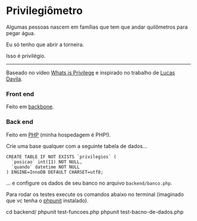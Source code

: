 # Privilegiômetro

Algumas pessoas nascem em famílias que tem que andar quilômetros para pegar água.

Eu só tenho que abrir a torneira.

Isso é privilégio.

--------------------------------------------------------------------------------


Baseado no vídeo [Whats is Privilege](https://www.facebook.com/empodereduasmulheres/videos/888694507871205/)
e inspirado no trabalho de [Lucas Davila](http://lucasdavila.github.io/privilegiometro/).



### Front end

Feito em [backbone](http://backbonejs.org/).


### Back end

Feito em [PHP](http://php.net/) (minha hospedagem é PHP!).

Crie uma base qualquer com a seguinte tabela de dados...

    CREATE TABLE IF NOT EXISTS `privilegios` (
      `posicao` int(11) NOT NULL,
      `quando` datetime NOT NULL
    ) ENGINE=InnoDB DEFAULT CHARSET=utf8;

... e configure os dados de seu banco no arquivo `backend/banco.php`.

Para rodar os testes execute os comandos abaixo no terminal 
(imaginado que vc tenha o [phpunit](https://phpunit.de/) instalado).

  cd backend/
  phpunit test-funcoes.php 
  phpunit test-bacno-de-dados.php 